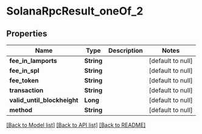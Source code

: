# SolanaRpcResult_oneOf_2

## Properties

| Name                        | Type       | Description | Notes             |
| --------------------------- | ---------- | ----------- | ----------------- |
| **fee_in_lamports**         | **String** |             | [default to null] |
| **fee_in_spl**              | **String** |             | [default to null] |
| **fee_token**               | **String** |             | [default to null] |
| **transaction**             | **String** |             | [default to null] |
| **valid_until_blockheight** | **Long**   |             | [default to null] |
| **method**                  | **String** |             | [default to null] |

[[Back to Model list]](../README.md#documentation-for-models) [[Back to API list]](../README.md#documentation-for-api-endpoints) [[Back to README]](../README.md)
